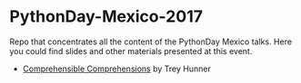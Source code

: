 # PythonDay-Mexico-2017
Repo that concentrates all the content of the PythonDay Mexico talks. Here you could find slides and other materials presented at this event.

- [Comprehensible Comprehensions](http://treyhunner.com/comprehensible-comprehensions) by Trey Hunner
